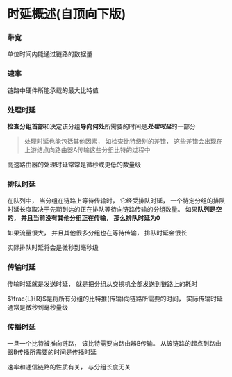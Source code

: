# 时延概述(自顶向下版)



### 带宽

单位时间内能通过链路的数据量



### 速率

链路中硬件所能承载的最大比特值



### 处理时延

**检查分组首部**和决定该分组**导向何处**所需要的时间是***处理时延***的一部分 

>处理时延也能包括其他因素， 如检查比特级别的差错，  这些差错会出现在上游结点向路由器A传输这些分组比特的过程中

高速路由器的处理时延常常是微秒或更低的数量级



### 排队时延

在队列中， 当分组在链路上等待传输时， 它经受排队时延， 一个特定分组的排队时延长度取决于先期到达的正在排队等待向链路传输的分组数量。 如果**队列是空的， 并且当前没有其他分组正在传输， 那么排队时延为0**



如果流量很大， 并且其他很多分组也在等待传输， 排队时延会很长

实际排队时延将会是微秒到毫秒级



### 传输时延

传输时延就是发送时延， 就是把分组从交换机全部发送到链路上的耗时

$\frac{L}{R}$是将所有分组的比特推(传输)向链路所需要的时间， 实际传输时延通常是微秒到毫秒量级



### 传播时延

一旦一个比特被推向链路， 该比特需要向路由器B传输。 从该链路的起点到路由器B传播所需要的时间是传播时延

速率和通信链路的性质有关， 与分组长度无关

